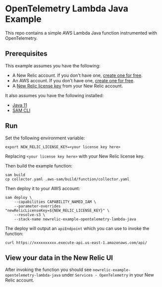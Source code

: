 # OpenTelemetry Lambda Java Example

This repo contains a simple AWS Lambda Java function instrumented with OpenTelemetry.

## Prerequisites

This example assumes you have the following:

* A New Relic account. If you don't have one, [create one for free](https://newrelic.com/signup).
* An AWS account. If you don't have one, [create one for free](https://aws.amazon.com/).
* A [New Relic license key](https://docs.newrelic.com/docs/apis/intro-apis/new-relic-api-keys/#ingest-keys) from your New Relic account.

It also assumes you have the following installed:

* [Java 11](https://www.codejava.net/java-se/download-and-install-java-11-openjdk-and-oracle-jdk)
* [SAM CLI](https://docs.aws.amazon.com/serverless-application-model/latest/developerguide/serverless-sam-cli-install.html)

## Run

Set the following environment variable:

```
export NEW_RELIC_LICENSE_KEY=<your license key here>
```

Replacing `<your license key here>` with your New Relic license key.

Then build the example function:

```
sam build
cp collector.yaml .aws-sam/build/function/collector.yaml
```

Then deploy it to your AWS account:

```
sam deploy \
    --capabilities CAPABILITY_NAMED_IAM \
    --parameter-overrides "newRelicLicenseKey=${NEW_RELIC_LICENSE_KEY}" \
    --resolve-s3 \
    --stack-name newrelic-example-opentelemetry-lambda-java
```

The deploy will output an `apiEndpoint` which you can use to invoke the function:

```
curl https://xxxxxxxxxx.execute-api.us-east-1.amazonaws.com/api/
```

## View your data in the New Relic UI

After invoking the function you should see `newrelic-example-opentelemetry-lambda-java` under `Services - OpenTelemetry` in your New Relic account.
